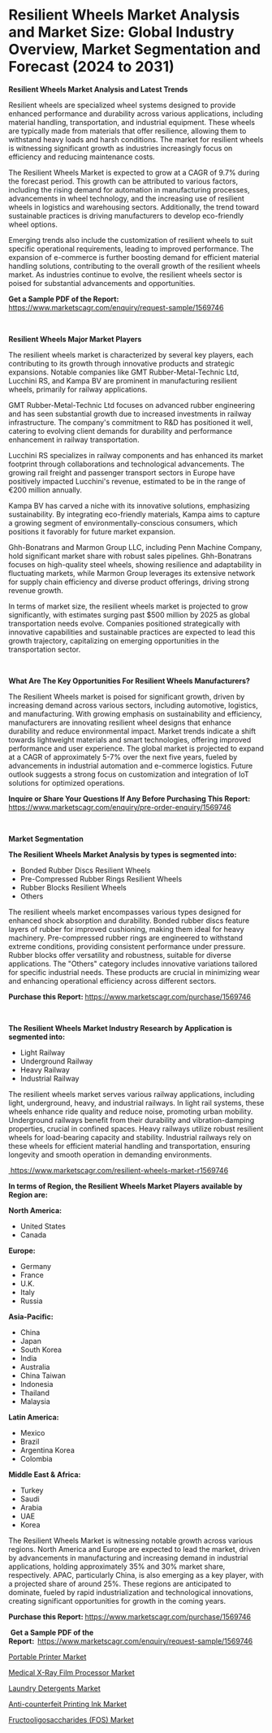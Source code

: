 <p><h1>Resilient Wheels Market Analysis and Market Size: Global Industry Overview, Market Segmentation and Forecast (2024 to 2031)</h1></p><p><strong>Resilient Wheels Market Analysis and Latest Trends</strong></p>
<p><p>Resilient wheels are specialized wheel systems designed to provide enhanced performance and durability across various applications, including material handling, transportation, and industrial equipment. These wheels are typically made from materials that offer resilience, allowing them to withstand heavy loads and harsh conditions. The market for resilient wheels is witnessing significant growth as industries increasingly focus on efficiency and reducing maintenance costs.</p><p>The Resilient Wheels Market is expected to grow at a CAGR of 9.7% during the forecast period. This growth can be attributed to various factors, including the rising demand for automation in manufacturing processes, advancements in wheel technology, and the increasing use of resilient wheels in logistics and warehousing sectors. Additionally, the trend toward sustainable practices is driving manufacturers to develop eco-friendly wheel options.</p><p>Emerging trends also include the customization of resilient wheels to suit specific operational requirements, leading to improved performance. The expansion of e-commerce is further boosting demand for efficient material handling solutions, contributing to the overall growth of the resilient wheels market. As industries continue to evolve, the resilient wheels sector is poised for substantial advancements and opportunities.</p></p>
<p><strong>Get a Sample PDF of the Report:&nbsp;</strong> <a href="https://www.marketscagr.com/enquiry/request-sample/1569746?utm_campaign=1557&utm_medium=2&utm_source=Github&utm_content=ia&utm_term=14102024&utm_id=resilient-wheels">https://www.marketscagr.com/enquiry/request-sample/1569746</a></p>
<p>&nbsp;</p>
<p><strong>Resilient Wheels Major Market Players</strong></p>
<p><p>The resilient wheels market is characterized by several key players, each contributing to its growth through innovative products and strategic expansions. Notable companies like GMT Rubber-Metal-Technic Ltd, Lucchini RS, and Kampa BV are prominent in manufacturing resilient wheels, primarily for railway applications.</p><p>GMT Rubber-Metal-Technic Ltd focuses on advanced rubber engineering and has seen substantial growth due to increased investments in railway infrastructure. The company's commitment to R&D has positioned it well, catering to evolving client demands for durability and performance enhancement in railway transportation.</p><p>Lucchini RS specializes in railway components and has enhanced its market footprint through collaborations and technological advancements. The growing rail freight and passenger transport sectors in Europe have positively impacted Lucchini's revenue, estimated to be in the range of €200 million annually.</p><p>Kampa BV has carved a niche with its innovative solutions, emphasizing sustainability. By integrating eco-friendly materials, Kampa aims to capture a growing segment of environmentally-conscious consumers, which positions it favorably for future market expansion.</p><p>Ghh-Bonatrans and Marmon Group LLC, including Penn Machine Company, hold significant market share with robust sales pipelines. Ghh-Bonatrans focuses on high-quality steel wheels, showing resilience and adaptability in fluctuating markets, while Marmon Group leverages its extensive network for supply chain efficiency and diverse product offerings, driving strong revenue growth.</p><p>In terms of market size, the resilient wheels market is projected to grow significantly, with estimates surging past $500 million by 2025 as global transportation needs evolve. Companies positioned strategically with innovative capabilities and sustainable practices are expected to lead this growth trajectory, capitalizing on emerging opportunities in the transportation sector.</p></p>
<p>&nbsp;</p>
<p><strong>What Are The Key Opportunities For Resilient Wheels Manufacturers?</strong></p>
<p><p>The Resilient Wheels market is poised for significant growth, driven by increasing demand across various sectors, including automotive, logistics, and manufacturing. With growing emphasis on sustainability and efficiency, manufacturers are innovating resilient wheel designs that enhance durability and reduce environmental impact. Market trends indicate a shift towards lightweight materials and smart technologies, offering improved performance and user experience. The global market is projected to expand at a CAGR of approximately 5-7% over the next five years, fueled by advancements in industrial automation and e-commerce logistics. Future outlook suggests a strong focus on customization and integration of IoT solutions for optimized operations.</p></p>
<p><strong>Inquire or Share Your Questions If Any Before Purchasing This Report:</strong> <a href="https://www.marketscagr.com/enquiry/pre-order-enquiry/1569746?utm_campaign=1557&utm_medium=2&utm_source=Github&utm_content=ia&utm_term=14102024&utm_id=resilient-wheels">https://www.marketscagr.com/enquiry/pre-order-enquiry/1569746</a></p>
<p>&nbsp;</p>
<p><strong>Market Segmentation</strong></p>
<p><strong>The Resilient Wheels Market Analysis by types is segmented into:</strong></p>
<p><ul><li>Bonded Rubber Discs Resilient Wheels</li><li>Pre-Compressed Rubber Rings Resilient Wheels</li><li>Rubber Blocks Resilient Wheels</li><li>Others</li></ul></p>
<p><p>The resilient wheels market encompasses various types designed for enhanced shock absorption and durability. Bonded rubber discs feature layers of rubber for improved cushioning, making them ideal for heavy machinery. Pre-compressed rubber rings are engineered to withstand extreme conditions, providing consistent performance under pressure. Rubber blocks offer versatility and robustness, suitable for diverse applications. The "Others" category includes innovative variations tailored for specific industrial needs. These products are crucial in minimizing wear and enhancing operational efficiency across different sectors.</p></p>
<p><strong>Purchase this Report:&nbsp;</strong><a href="https://www.marketscagr.com/purchase/1569746?utm_campaign=1557&utm_medium=2&utm_source=Github&utm_content=ia&utm_term=14102024&utm_id=resilient-wheels">https://www.marketscagr.com/purchase/1569746</a></p>
<p>&nbsp;</p>
<p><strong>The Resilient Wheels Market Industry Research by Application is segmented into:</strong></p>
<p><ul><li>Light Railway</li><li>Underground Railway</li><li>Heavy Railway</li><li>Industrial Railway</li></ul></p>
<p><p>The resilient wheels market serves various railway applications, including light, underground, heavy, and industrial railways. In light rail systems, these wheels enhance ride quality and reduce noise, promoting urban mobility. Underground railways benefit from their durability and vibration-damping properties, crucial in confined spaces. Heavy railways utilize robust resilient wheels for load-bearing capacity and stability. Industrial railways rely on these wheels for efficient material handling and transportation, ensuring longevity and smooth operation in demanding environments.</p></p>
<p><a href="https://www.marketscagr.com/resilient-wheels-market-r1569746?utm_campaign=1557&utm_medium=2&utm_source=Github&utm_content=ia&utm_term=14102024&utm_id=resilient-wheels">&nbsp;https://www.marketscagr.com/resilient-wheels-market-r1569746</a></p>
<p><strong>In terms of Region, the Resilient Wheels Market Players available by Region are:</strong></p>
<p>
    <p> <strong> North America: </strong>
        <ul>
            <li>United States</li>
            <li>Canada</li>
        </ul>
        </p> 
    <p> <strong> Europe: </strong>
        <ul>
            <li>Germany</li>
            <li>France</li>
            <li>U.K.</li>
            <li>Italy</li>
            <li>Russia</li>
        </ul>
        </p> 
    <p> <strong> Asia-Pacific: </strong>
        <ul>
            <li>China</li>
            <li>Japan</li>
            <li>South Korea</li>
            <li>India</li>
            <li>Australia</li>
            <li>China Taiwan</li>
            <li>Indonesia</li>
            <li>Thailand</li>
            <li>Malaysia</li>
        </ul>
        </p> 
    <p> <strong> Latin America: </strong>
        <ul>
            <li>Mexico</li>
            <li>Brazil</li>
            <li>Argentina Korea</li>
            <li>Colombia</li>
        </ul>
        </p> 
    <p> <strong> Middle East & Africa: </strong>
        <ul>
            <li>Turkey</li>
            <li>Saudi</li>
            <li>Arabia</li>
            <li>UAE</li>
            <li>Korea</li>
        </ul>
    </p>
    </p>
<p><p>The Resilient Wheels Market is witnessing notable growth across various regions. North America and Europe are expected to lead the market, driven by advancements in manufacturing and increasing demand in industrial applications, holding approximately 35% and 30% market share, respectively. APAC, particularly China, is also emerging as a key player, with a projected share of around 25%. These regions are anticipated to dominate, fueled by rapid industrialization and technological innovations, creating significant opportunities for growth in the coming years.</p></p>
<p><strong>Purchase this Report: </strong><a href="https://www.marketscagr.com/purchase/1569746?utm_campaign=1557&utm_medium=2&utm_source=Github&utm_content=ia&utm_term=14102024&utm_id=resilient-wheels">https://www.marketscagr.com/purchase/1569746</a></p>
<p>&nbsp;<strong>Get a Sample PDF of the Report:&nbsp;&nbsp;</strong><a href="https://www.marketscagr.com/enquiry/request-sample/1569746?utm_campaign=1557&utm_medium=2&utm_source=Github&utm_content=ia&utm_term=14102024&utm_id=resilient-wheels">https://www.marketscagr.com/enquiry/request-sample/1569746</a></p>
<p><strong></strong></p>
<p><p><a href="https://www.linkedin.com/pulse/influencing-factors-portable-printer-market-insights-growth-csxjf?trk=public_post_embed_feed-article-content&utm_campaign=1557&utm_medium=2&utm_source=Github&utm_content=ia&utm_term=14102024&utm_id=resilient-wheels">Portable Printer Market</a></p><p><a href="https://www.linkedin.com/pulse/deep-dive-medical-x-ray-film-processor-market-itstrends-2xoof?trk=public_post_embed_feed-article-content&utm_campaign=1557&utm_medium=2&utm_source=Github&utm_content=ia&utm_term=14102024&utm_id=resilient-wheels">Medical X-Ray Film Processor Market</a></p><p><a href="https://www.linkedin.com/pulse/global-laundry-detergents-market-sector2024-2031-metrics-1orpf?trk=public_post_embed_feed-article-content&utm_campaign=1557&utm_medium=2&utm_source=Github&utm_content=ia&utm_term=14102024&utm_id=resilient-wheels">Laundry Detergents Market</a></p><p><a href="https://www.linkedin.com/pulse/market-insights-global-anti-counterfeit-printing-ink-forecast-htpzf?trk=public_post_embed_feed-article-content&utm_campaign=1557&utm_medium=2&utm_source=Github&utm_content=ia&utm_term=14102024&utm_id=resilient-wheels">Anti-counterfeit Printing Ink Market</a></p><p><a href="https://www.linkedin.com/pulse/fructooligosaccharides-fos-market-consolidation-impact-structure-kvejf?trk=public_post_embed_feed-article-content&utm_campaign=1557&utm_medium=2&utm_source=Github&utm_content=ia&utm_term=14102024&utm_id=resilient-wheels">Fructooligosaccharides (FOS) Market</a></p></p>